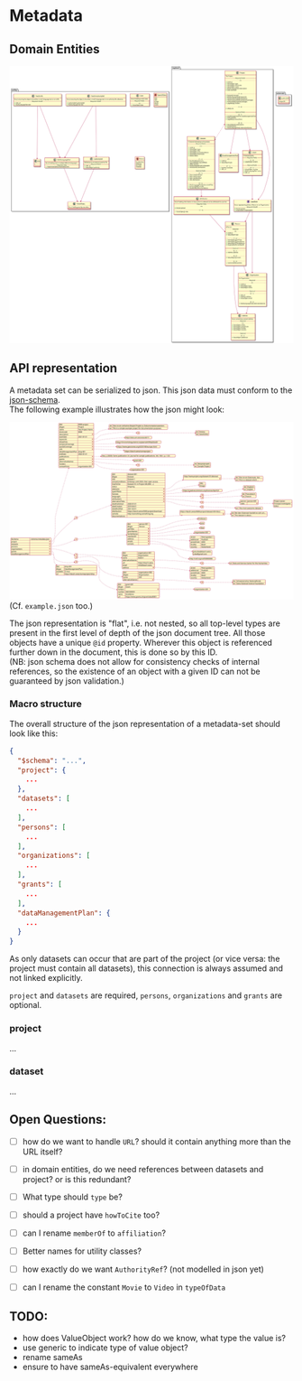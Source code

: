 # Metadata

## Domain Entities

![domain entities](./domain-entities.svg)

## API representation

A metadata set can be serialized to json. This json data must conform to the [json-schema](schema-metadata.json).  
The following example illustrates how the json might look:

![json example](./api-example.svg)  
(Cf. `example.json` too.)

The json representation is "flat", i.e. not nested, so all top-level types are present in the first level of depth of the json document tree. All those objects have a unique `@id` property. Wherever this object is referenced further down in the document, this is done so by this ID.  
(NB: json schema does not allow for consistency checks of internal references, so the existence of an object with a given ID can not be guaranteed by json validation.)

### Macro structure

The overall structure of the json representation of a metadata-set should look like this:

```json
{
  "$schema": "...",
  "project": {
    ...
  },
  "datasets": [
    ...
  ],
  "persons": [
    ...
  ],
  "organizations": [
    ...
  ],
  "grants": [
    ...
  ],
  "dataManagementPlan": {
    ...
  }
}
```

As only datasets can occur that are part of the project (or vice versa: the project must contain all datasets), this connection is always assumed and not linked explicitly.

`project` and `datasets` are required, `persons`, `organizations` and `grants` are optional.

### project

...

### dataset

...

## Open Questions:

- [ ] how do we want to handle `URL`? should it contain anything more than the URL itself?
- [ ] in domain entities, do we need references between datasets and project? or is this redundant?
- [ ] What type should `type` be?
- [ ] should a project have `howToCite` too?
- [ ] can I rename `memberOf` to `affiliation`?
- [ ] Better names for utility classes?
- [ ] how exactly do we want `AuthorityRef`? (not modelled in json yet)
- [ ] can I rename the constant `Movie` to `Video` in `typeOfData`


## TODO:

- how does ValueObject work? how do we know, what type the value is?
- use generic to indicate type of value object?
- rename sameAs
- ensure to have sameAs-equivalent everywhere
